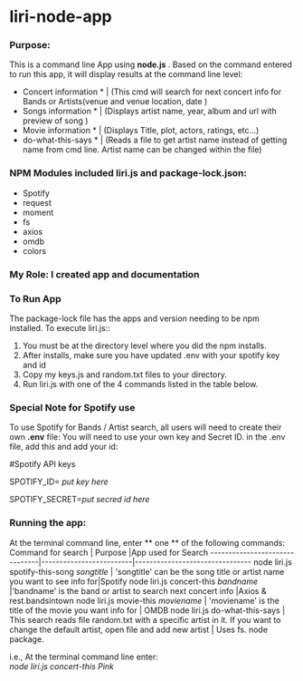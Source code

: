 # liri-node-app
### Purpose:
This is a command line App using __node.js__ .  Based on the command entered to run this app, it 
will display results at the command line level:

* Concert information *  | (This cmd will search for next concert info for Bands or Artists(venue and venue location,  date  )
* Songs information   *    | (Displays artist name, year, album and url with preview of song )
* Movie information   *     | (Displays Title, plot, actors, ratings, etc...)
* do-what-this-says   * | (Reads a file to get artist name instead of getting name from cmd line. Artist name can be changed within the file)


### NPM Modules included liri.js and package-lock.json:
* Spotify 
* request 
* moment  
* fs      
* axios   
* omdb    
* colors  

### My Role:   I created app and documentation

### To Run App
The package-lock file has the apps and version needing to be npm installed.
To execute liri.js::

1. You must be at the directory level where you did the npm installs.
2. After installs, make sure you have updated  .env with your spotify key and id
3. Copy my keys.js  and random.txt files to your directory.
4. Run liri.js with one of the 4 commands listed in the table below.


### Special Note for Spotify use
To use Spotify for Bands / Artist search,  all users will need to create their own __.env__
file:  You will need to use your own key and Secret ID.  in the .env file, add this and 
add your id:

#Spotify API keys

SPOTIFY_ID= *put key here*

SPOTIFY_SECRET=*put secred id here*

### Running the app:
At the terminal command line,  enter ** one ** of the following commands:
Command for search             | Purpose    |App used for Search
-------------------------------|-------------------------|--------------------------------
node liri.js spotify-this-song _songtitle_  | 'songtitle' can be the song title or artist name you want to see info for|Spotify
node liri.js concert-this _bandname_  |'bandname' is the band or artist to search next concert info |Axios & rest.bandsintown
node liri.js movie-this _moviename_    | 'moviename' is the title of the movie you want info for  | OMDB
node liri.js do-what-this-says  | This search reads file random.txt with a specific artist in it. If you want to change the default artist, open file and add new artist | Uses fs. node package.

i.e., At the terminal command line enter:        
 *node liri.js concert-this Pink*   
